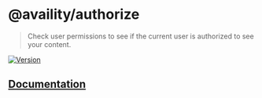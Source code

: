 # @availity/authorize

> Check user permissions to see if the current user is authorized to see your content.

[![Version](https://img.shields.io/npm/v/@availity/authorize.svg?style=for-the-badge)](https://www.npmjs.com/package/@availity/authorize)

## [Documentation](https://availity.github.io/availity-react/components/authorize)
